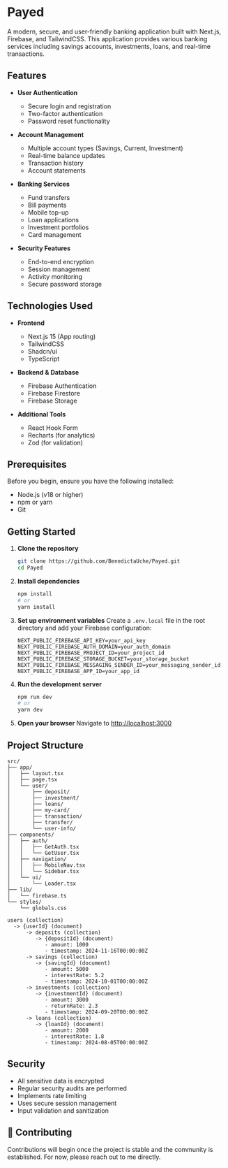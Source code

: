 # Payed

A modern, secure, and user-friendly banking application built with Next.js, Firebase, and TailwindCSS. This application provides various banking services including savings accounts, investments, loans, and real-time transactions.

## Features

- **User Authentication**
  - Secure login and registration
  - Two-factor authentication
  - Password reset functionality

- **Account Management**
  - Multiple account types (Savings, Current, Investment)
  - Real-time balance updates
  - Transaction history
  - Account statements

- **Banking Services**
  - Fund transfers
  - Bill payments
  - Mobile top-up
  - Loan applications
  - Investment portfolios
  - Card management

- **Security Features**
  - End-to-end encryption
  - Session management
  - Activity monitoring
  - Secure password storage

##  Technologies Used

- **Frontend**
  - Next.js 15 (App routing)
  - TailwindCSS
  - Shadcn/ui
  - TypeScript

- **Backend & Database**
  - Firebase Authentication
  - Firebase Firestore
  - Firebase Storage

- **Additional Tools**
  - React Hook Form
  - Recharts (for analytics)
  - Zod (for validation)

## Prerequisites

Before you begin, ensure you have the following installed:
- Node.js (v18 or higher)
- npm or yarn
- Git

## Getting Started

1. **Clone the repository**
   ```bash
   git clone https://github.com/BenedictaUche/Payed.git
   cd Payed
   ```

2. **Install dependencies**
   ```bash
   npm install
   # or
   yarn install
   ```

3. **Set up environment variables**
   Create a `.env.local` file in the root directory and add your Firebase configuration:
   ```env
   NEXT_PUBLIC_FIREBASE_API_KEY=your_api_key
   NEXT_PUBLIC_FIREBASE_AUTH_DOMAIN=your_auth_domain
   NEXT_PUBLIC_FIREBASE_PROJECT_ID=your_project_id
   NEXT_PUBLIC_FIREBASE_STORAGE_BUCKET=your_storage_bucket
   NEXT_PUBLIC_FIREBASE_MESSAGING_SENDER_ID=your_messaging_sender_id
   NEXT_PUBLIC_FIREBASE_APP_ID=your_app_id
   ```

4. **Run the development server**
   ```bash
   npm run dev
   # or
   yarn dev
   ```

5. **Open your browser**
   Navigate to [http://localhost:3000](http://localhost:3000)

## Project Structure

```
src/
├── app/
│   ├── layout.tsx
│   ├── page.tsx
│   └── user/
│       ├── deposit/
│       ├── investment/
│       ├── loans/
│       ├── my-card/
│       ├── transaction/
│       ├── transfer/
│       └── user-info/
├── components/
│   ├── auth/
│   │   ├── GetAuth.tsx
│   │   └── GetUser.tsx
│   ├── navigation/
│   │   ├── MobileNav.tsx
│   │   └── Sidebar.tsx
│   └── ui/
│       └── Loader.tsx
├── lib/
│   └── firebase.ts
└── styles/
    └── globals.css
```

```
users (collection)
  -> {userId} (document)
      -> deposits (collection)
         -> {depositId} (document)
            - amount: 1000
            - timestamp: 2024-11-16T00:00:00Z
      -> savings (collection)
         -> {savingId} (document)
            - amount: 5000
            - interestRate: 5.2
            - timestamp: 2024-10-01T00:00:00Z
      -> investments (collection)
         -> {investmentId} (document)
            - amount: 3000
            - returnRate: 2.3
            - timestamp: 2024-09-20T00:00:00Z
      -> loans (collection)
         -> {loanId} (document)
            - amount: 2000
            - interestRate: 1.8
            - timestamp: 2024-08-05T00:00:00Z
```

## Security

- All sensitive data is encrypted
- Regular security audits are performed
- Implements rate limiting
- Uses secure session management
- Input validation and sanitization

## 🤝 Contributing
Contributions will begin once the project is stable and the community is established. For now, please reach out to me directly.

<!-- 1. Fork the repository
2. Create your feature branch (`git checkout -b feature/AmazingFeature`)
3. Commit your changes (`git commit -m 'Add some AmazingFeature'`)
4. Push to the branch (`git push origin feature/AmazingFeature`)
5. Open a Pull Request -->

<!-- ## 📝 License

This project is licensed under the MIT License - see the [LICENSE.md](LICENSE.md) file for details. -->

